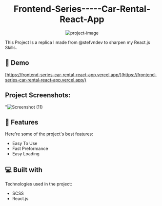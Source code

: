 <h1 align="center" id="title">Frontend-Series-----Car-Rental-React-App</h1>

<p align="center"><img src="https://socialify.git.ci/AteebX04/Frontend-Series-----Car-Rental-React-App/image?language=1&amp;owner=1&amp;name=1&amp;stargazers=1&amp;theme=Light" alt="project-image"></p>

<p id="description">This Project Is a replica I made from @stefvndev to sharpen my React.js Skills.</p>

<h2>🚀 Demo</h2>

[https://frontend-series-car-rental-react-app.vercel.app/](https://frontend-series-car-rental-react-app.vercel.app/)

<h2>Project Screenshots:</h2>

"![Screenshot (11)](https://github.com/AteebX04/Frontend-Series-----Car-Rental-React-App/assets/144364981/b3269f6e-d211-4622-9b9c-1cf653c4c45b)

  
  
<h2>🧐 Features</h2>

Here're some of the project's best features:

*   Easy To Use
*   Fast Preformance
*   Easy Loading

  
  
<h2>💻 Built with</h2>

Technologies used in the project:

*   SCSS
*   React.js
